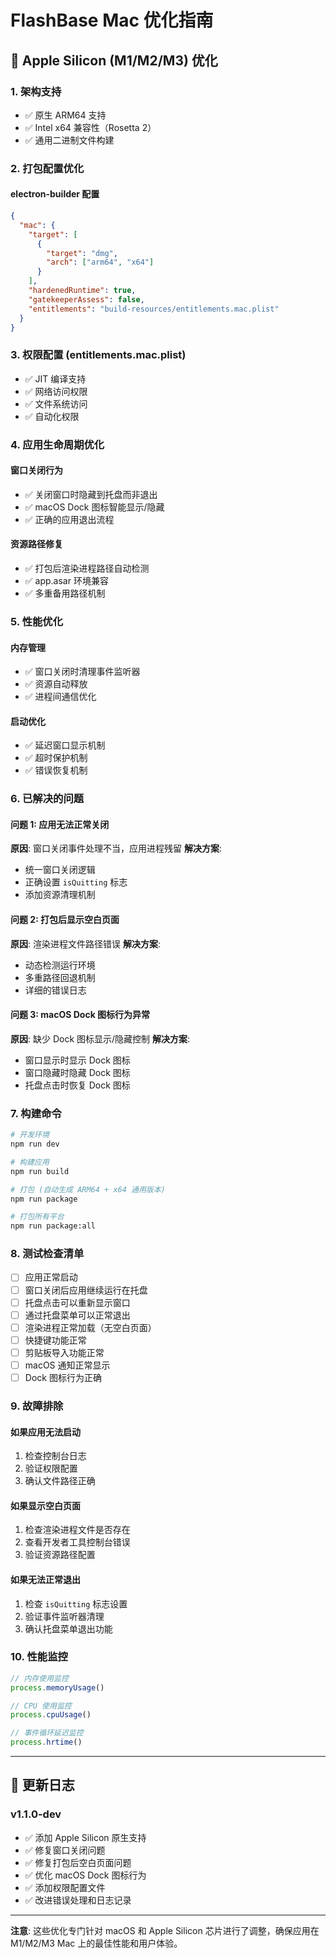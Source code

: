 # FlashBase Mac 优化指南

## 🍎 Apple Silicon (M1/M2/M3) 优化

### 1. 架构支持
- ✅ 原生 ARM64 支持
- ✅ Intel x64 兼容性（Rosetta 2）
- ✅ 通用二进制文件构建

### 2. 打包配置优化

#### electron-builder 配置
```json
{
  "mac": {
    "target": [
      {
        "target": "dmg",
        "arch": ["arm64", "x64"]
      }
    ],
    "hardenedRuntime": true,
    "gatekeeperAssess": false,
    "entitlements": "build-resources/entitlements.mac.plist"
  }
}
```

### 3. 权限配置 (entitlements.mac.plist)
- ✅ JIT 编译支持
- ✅ 网络访问权限
- ✅ 文件系统访问
- ✅ 自动化权限

### 4. 应用生命周期优化

#### 窗口关闭行为
- ✅ 关闭窗口时隐藏到托盘而非退出
- ✅ macOS Dock 图标智能显示/隐藏
- ✅ 正确的应用退出流程

#### 资源路径修复
- ✅ 打包后渲染进程路径自动检测
- ✅ app.asar 环境兼容
- ✅ 多重备用路径机制

### 5. 性能优化

#### 内存管理
- ✅ 窗口关闭时清理事件监听器
- ✅ 资源自动释放
- ✅ 进程间通信优化

#### 启动优化
- ✅ 延迟窗口显示机制
- ✅ 超时保护机制
- ✅ 错误恢复机制

### 6. 已解决的问题

#### 问题 1: 应用无法正常关闭
**原因**: 窗口关闭事件处理不当，应用进程残留
**解决方案**:
- 统一窗口关闭逻辑
- 正确设置 `isQuitting` 标志
- 添加资源清理机制

#### 问题 2: 打包后显示空白页面
**原因**: 渲染进程文件路径错误
**解决方案**:
- 动态检测运行环境
- 多重路径回退机制
- 详细的错误日志

#### 问题 3: macOS Dock 图标行为异常
**原因**: 缺少 Dock 图标显示/隐藏控制
**解决方案**:
- 窗口显示时显示 Dock 图标
- 窗口隐藏时隐藏 Dock 图标
- 托盘点击时恢复 Dock 图标

### 7. 构建命令

```bash
# 开发环境
npm run dev

# 构建应用
npm run build

# 打包 (自动生成 ARM64 + x64 通用版本)
npm run package

# 打包所有平台
npm run package:all
```

### 8. 测试检查清单

- [ ] 应用正常启动
- [ ] 窗口关闭后应用继续运行在托盘
- [ ] 托盘点击可以重新显示窗口
- [ ] 通过托盘菜单可以正常退出
- [ ] 渲染进程正常加载（无空白页面）
- [ ] 快捷键功能正常
- [ ] 剪贴板导入功能正常
- [ ] macOS 通知正常显示
- [ ] Dock 图标行为正确

### 9. 故障排除

#### 如果应用无法启动
1. 检查控制台日志
2. 验证权限配置
3. 确认文件路径正确

#### 如果显示空白页面
1. 检查渲染进程文件是否存在
2. 查看开发者工具控制台错误
3. 验证资源路径配置

#### 如果无法正常退出
1. 检查 `isQuitting` 标志设置
2. 验证事件监听器清理
3. 确认托盘菜单退出功能

### 10. 性能监控

```javascript
// 内存使用监控
process.memoryUsage()

// CPU 使用监控
process.cpuUsage()

// 事件循环延迟监控
process.hrtime()
```

---

## 📝 更新日志

### v1.1.0-dev
- ✅ 添加 Apple Silicon 原生支持
- ✅ 修复窗口关闭问题
- ✅ 修复打包后空白页面问题
- ✅ 优化 macOS Dock 图标行为
- ✅ 添加权限配置文件
- ✅ 改进错误处理和日志记录

---

**注意**: 这些优化专门针对 macOS 和 Apple Silicon 芯片进行了调整，确保应用在 M1/M2/M3 Mac 上的最佳性能和用户体验。